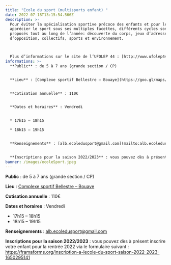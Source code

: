 ```yaml
---
title: "Ecole du sport (multisports enfant) "
date: 2022-07-18T13:15:54.566Z
description: >-
  Pour éviter la spécialisation sportive précoce des enfants et pour leur faire
  apprécier le sport sous ses multiples facettes, différents cycles sont
  proposés tout au long de l’année: découverte du corps, jeux d’adresse,
  d’opposition, collectifs, sports et environnement.



  Plus d’informations sur le site de l’UFOLEP 44 : [http://www.ufolep44.com/page/ecole-du-sport]
informations: >-
  **Public** : de 5 à 7 ans (grande section / CP)


  **Lieu** : [Complexe sportif Bellestre – Bouaye](https://goo.gl/maps/oNgTzTGT7BK2)


  **Cotisation annuelle** : 110€


  **Dates et horaires** : Vendredi


  * 17h15 – 18h15

  * 18h15 – 19h15


  **Renseignements** : [alb.ecoledusport@gmail.com](mailto:alb.ecoledusport@gmail.com)


  **Inscriptions pour la saison 2022/2023** : vous pouvez dès à présent inscrire votre enfant pour la rentrée 2022 via le formulaire suivant : <https://framaforms.org/inscription-a-lecole-du-sport-saison-2022-2023-1650295141>
banner: /images/ecoleSport.jpeg
---
```

**Public** : de 5 à 7 ans (grande section / CP)

**Lieu** : [Complexe sportif Bellestre – Bouaye](https://goo.gl/maps/oNgTzTGT7BK2)

**Cotisation annuelle** : 110€

**Dates et horaires** : Vendredi

* 17h15 – 18h15
* 18h15 – 19h15

**Renseignements** : [alb.ecoledusport@gmail.com](mailto:alb.ecoledusport@gmail.com)

**Inscriptions pour la saison 2022/2023** : vous pouvez dès à présent inscrire votre enfant pour la rentrée 2022 via le formulaire suivant : <https://framaforms.org/inscription-a-lecole-du-sport-saison-2022-2023-1650295141>